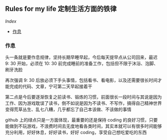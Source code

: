 ## Rules for my life 定制生活方面的铁律

*Index*

<ul>
  <li><a href="#daily">作息</a></li>
</ul>


<h3 id="daily">作息</h3>

头一条就是要作息规律，坚持长期早睡早起，今后每天提早点从公司回来，最迟 9: 30 开始，必须在 10: 30 前完成睡前的准备工作，包括但不限于沐浴、泡脚、刷牙洗脸

再次强调 9: 30 后放必须下手头事情，包括看书、看电影，以及还需要很长时间才能完成的代码、文章，宁可第二天早起接着干

第二点是今后要逐渐恢复之前读书、锻炼的习惯，前面很长一段时间与其说是因为工作、因为游戏耽误了读书，倒不如说是因为不读书、不写作，搞得自己精神世界变得荒草丛生、乱七八糟，几乎都忘了自己本该做、不该做的事情

github 上的绿点只是一方面体现，最重要的还是保持 coding 的良好习惯，只要能做到不玩游戏，不浪费时间去无度地看各类时间，其实本就可以有很多时间能够充分利用，好好休息，好好读书，好好 coding，享受自己想吃爱吃的东西

